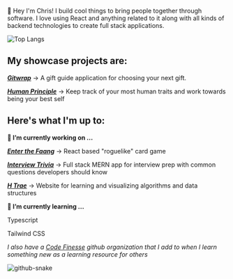 
👋 Hey I'm Chris! I build cool things to bring people together through software. I love using React and anything related to it along with all kinds of backend technologies to create full stack applications.

![Top Langs](https://github-readme-stats.vercel.app/api/top-langs/?username=chris-a-phillips&layout=compact)<!--(https://github.com/chris-a-phillips/github-readme-stats) -->

## **My showcase projects are:**

[***Gitwrap***](https://github.com/anonymous-animals/gitwrap-frontend) 
-> A gift guide application for choosing your next gift.

[***Human Principle***](https://github.com/chris-a-phillips/human-principle-frontend)
-> Keep track of your most human traits and work towards being your best self

## **Here's what I'm up to:**

**🔭 I’m currently working on ...**

[***Enter the Faang***](https://github.com/chris-a-phillips/enter-the-faang) -> React based "roguelike" card game

[***Interview Trivia***](https://github.com/chris-a-phillips/interview-trivia) -> Full stack MERN app for interview prep with common questions developers should know

[***H Trae***](https://github.com/chris-a-phillips/h-trae) -> Website for learning and visualizing algorithms and data structures

**🌱 I’m currently learning ...**

Typescript

Tailwind CSS

*I also have a [Code Finesse](https://github.com/code-finesse) github organization that I add to when I learn something new as a learning resource for others*

<picture>
  <source media="(prefers-color-scheme: dark)" srcset="https://github.com/chris-a-phillips/chris-a-phillips/blob/output/github-contribution-grid-snake.svg">
  <source media="(prefers-color-scheme: light)" srcset="https://github.com/chris-a-phillips/chris-a-phillips/blob/output/github-contribution-grid-snake.svg">
  <img alt="github-snake" src="https://github.com/chris-a-phillips/chris-a-phillips/blob/output/github-contribution-grid-snake.svg">
</picture>
